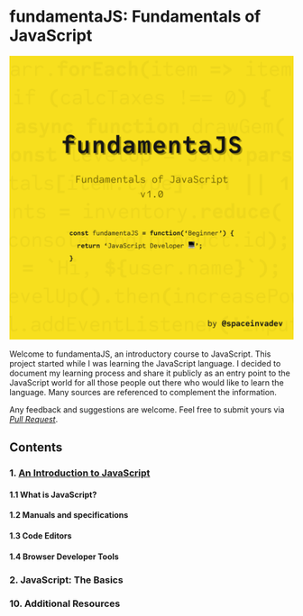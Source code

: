 # fundamentaJS: Fundamentals of JavaScript

![Cover of the fundamentaJS course](./assets/img/fundamentajs-cover.png)

Welcome to fundamentaJS, an introductory course to JavaScript. This project started while I was learning the JavaScript language. I decided to document my learning process and share it publicly as an entry point to the JavaScript world for all those people out there who would like to learn the language. Many sources are referenced to complement the information.

Any feedback and suggestions are welcome. Feel free to submit yours via [_Pull Request_](https://help.github.com/en/github/collaborating-with-issues-and-pull-requests/about-pull-requests).

## Contents

### 1. [An Introduction to JavaScript](/introduction/intro.md)

#### 1.1 What is JavaScript?

#### 1.2 Manuals and specifications

#### 1.3 Code Editors

#### 1.4 Browser Developer Tools

### 2. JavaScript: The Basics

### 10. Additional Resources